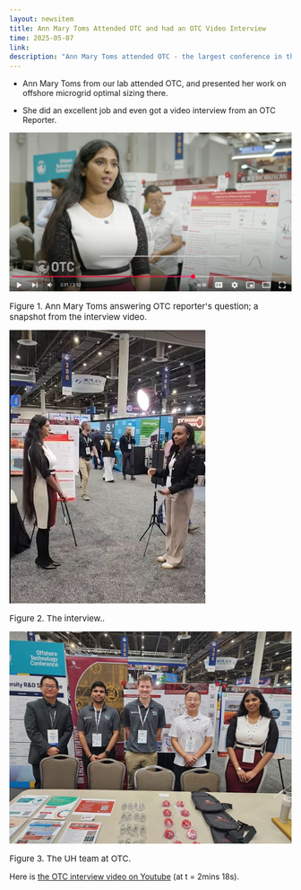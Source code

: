 ```yaml
---
layout: newsitem
title: Ann Mary Toms Attended OTC and had an OTC Video Interview
time: 2025-05-07
link: 
description: "Ann Mary Toms attended OTC - the largest conference in the offshore energy industry, and presented her work there."
---
```


* Ann Mary Toms from our lab attended OTC, and presented her work on offshore microgrid optimal sizing there. 

* She did an excellent job and even got a video interview from an OTC Reporter.

![](/images/news/2025.05.07_OTC_Ann/2025.05.07_OTC_p1.JPG)
<p></p>
<span class="text-figure-legend"  style="font-size:15px;">
Figure 1. Ann Mary Toms answering OTC reporter's question; a snapshot from the interview video.
</span>

![](/images/news/2025.05.07_OTC_Ann/2025.05.07_OTC_p3.JPG)
<p></p>
<span class="text-figure-legend"  style="font-size:15px;">
Figure 2. The interview..
</span>

![](/images/news/2025.05.07_OTC_Ann/2025.05.07_OTC_p4.jpg)
<p></p>
<span class="text-figure-legend"  style="font-size:15px;">
Figure 3. The UH team at OTC.
</span>


Here is <a class="" href="https://www.youtube.com/watch?v=5NfICt1Qe3I" target="_blank">the OTC interview video on Youtube</a> (at t = 2mins 18s).


<div class="bigspacer"></div>

